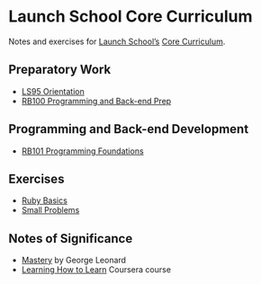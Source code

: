 # Launch School Core Curriculum

Notes and exercises for [Launch School’s](https://launchschool.com) [Core Curriculum](https://launchschool.com/courses).

## Preparatory Work

- [LS95 Orientation](ls95/ls95_notes.md)
- [RB100 Programming and Back-end Prep](rb100/rb100_notes.md)

## Programming and Back-end Development

- [RB101 Programming Foundations](rb101/rb101_notes.md)

## Exercises

- [Ruby Basics](exercises/ruby_basics/ruby_basics_contents.md)
- [Small Problems](exercises/small_problems/small_problems_contents.md)

## Notes of Significance

- [Mastery](ls95/mastery/mastery_notes.md) by George Leonard
- [Learning How to Learn](ls95/learning_how_to_learn/learning_how_to_learn_notes.md) Coursera course
